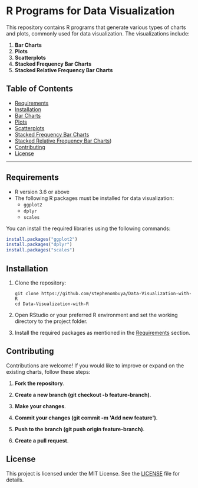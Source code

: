 # R Programs for Data Visualization

This repository contains R programs that generate various types of charts and plots, commonly used for data visualization. The visualizations include:

1. **Bar Charts**
2. **Plots**
3. **Scatterplots**
4. **Stacked Frequency Bar Charts**
5. **Stacked Relative Frequency Bar Charts**

## Table of Contents

- [Requirements](#requirements)
- [Installation](#installation)
- [Bar Charts](https://github.com/stephenombuya/Data-Visualization-with-R/blob/main/Bar%20Chart%20for%20US%20Gov't%20Expenditure%20in%202006.R)
- [Plots](https://github.com/stephenombuya/Data-Visualization-with-R/blob/main/Scatterplot%20with%20a%20Loess%20Smooth%20Line.R)
- [Scatterplots](https://github.com/stephenombuya/Data-Visualization-with-R/blob/main/Scatter%20Plot.R)
- [Stacked Frequency Bar Charts](https://github.com/stephenombuya/Data-Visualization-with-R/blob/main/Stacked%20Frequency%20Bar%20Chart.R)
- [Stacked Relative Frequency Bar Charts](https://github.com/stephenombuya/Data-Visualization-with-R/blob/main/Stacked%20Relative%20Frequency%20Bar%20Chart.R))
- [Contributing](#contributing)
- [License](#license)

---

## Requirements

- R version 3.6 or above
- The following R packages must be installed for data visualization:
  - `ggplot2`
  - `dplyr`
  - `scales`

You can install the required libraries using the following commands:

```r
install.packages("ggplot2")
install.packages("dplyr")
install.packages("scales")
```
## Installation

1. Clone the repository:
   ```
   git clone https://github.com/stephenombuya/Data-Visualization-with-R
   cd Data-Visualization-with-R
   ```

2. Open RStudio or your preferred R environment and set the working directory to the project folder.

3. Install the required packages as mentioned in the [Requirements](#requirements) section.


## Contributing

Contributions are welcome! If you would like to improve or expand on the existing charts, follow these steps:

1. **Fork the repository**.

2. **Create a new branch (git checkout -b feature-branch)**.

3. **Make your changes**.

4. **Commit your changes (git commit -m 'Add new feature')**.

5. **Push to the branch (git push origin feature-branch)**.

6. **Create a pull request**.


## License

This project is licensed under the MIT License. See the [LICENSE](https://github.com/stephenombuya/Data-Visualization-with-R/blob/main/LICENSE) file for details.


